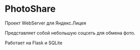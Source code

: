 # PhotoShare
Проект WebServer для Яндекс.Лицея

Представляет собой небольшую соцсеть для обмена фото.

Работает на Flask и SQLite
